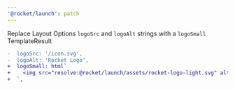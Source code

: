 ```yaml
---
'@rocket/launch': patch
---
```


Replace Layout Options `logoSrc` and `logoAlt` strings with a `logoSmall` TemplateResult

```diff
-  logoSrc: '/icon.svg',
-  logoAlt: 'Rocket Logo',
+  logoSmall: html`
+    <img src="resolve:@rocket/launch/assets/rocket-logo-light.svg" alt="Rocket" width="250" height="67.87" />
+  `,
```

